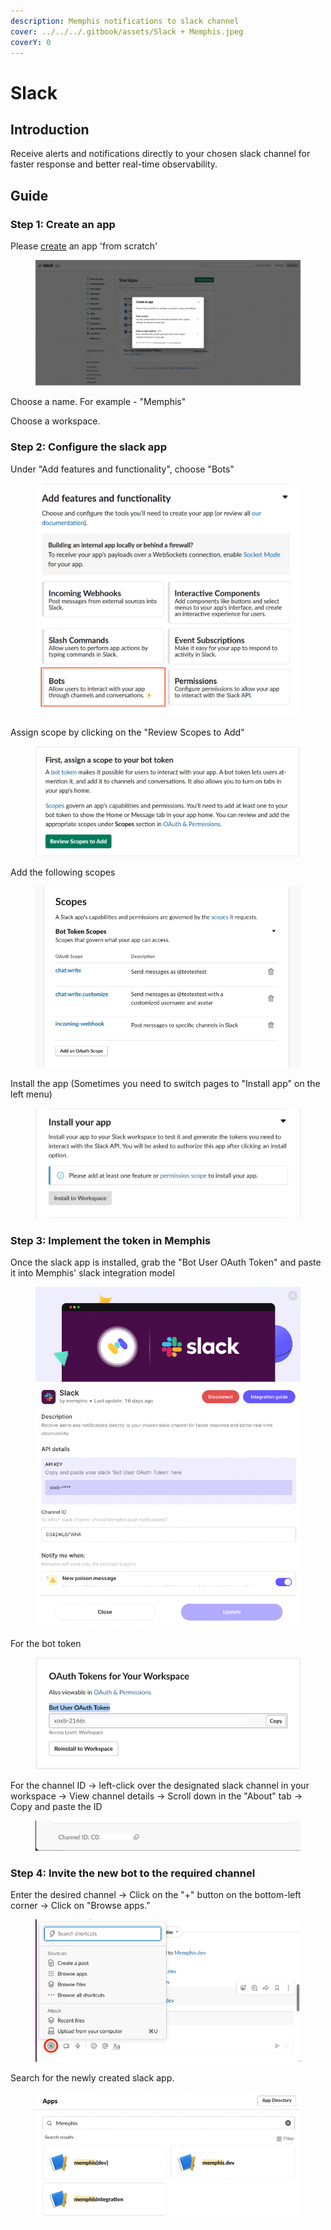 ```yaml
---
description: Memphis notifications to slack channel
cover: ../../../.gitbook/assets/Slack + Memphis.jpeg
coverY: 0
---
```


# Slack

## Introduction

Receive alerts and notifications directly to your chosen slack channel for faster response and better real-time observability.

## Guide

### Step 1: Create an app

Please [create](https://api.slack.com/apps/new) an app 'from scratch'

<figure><img src="../../../.gitbook/assets/Screen Shot 2022-11-23 at 17.09.19.png" alt=""><figcaption></figcaption></figure>

Choose a name. For example - "Memphis"

Choose a workspace.

### Step 2: Configure the slack app

Under "Add features and functionality", choose "Bots"

<figure><img src="../../../.gitbook/assets/1_DwudexxFOihUUHEvAeJe6A.png" alt=""><figcaption></figcaption></figure>

Assign scope by clicking on the "Review Scopes to Add"

<figure><img src="../../../.gitbook/assets/image (5) (2).png" alt=""><figcaption></figcaption></figure>

Add the following scopes

<figure><img src="../../../.gitbook/assets/Screenshot 2022-12-04 at 10.36.39.png" alt=""><figcaption></figcaption></figure>

Install the app (Sometimes you need to switch pages to "Install app" on the left menu)

<figure><img src="../../../.gitbook/assets/Screen Shot 2022-11-23 at 20.52.34.png" alt=""><figcaption></figcaption></figure>

### Step 3: Implement the token in Memphis

Once the slack app is installed, grab the "Bot User OAuth Token" and paste it into Memphis' slack integration model

<figure><img src="../../../.gitbook/assets/Screen Shot 2022-12-04 at 13.25.20.png" alt=""><figcaption></figcaption></figure>

For the bot token

<figure><img src="../../../.gitbook/assets/Screen Shot 2022-11-23 at 20.55.27.png" alt=""><figcaption></figcaption></figure>

For the channel ID -> left-click over the designated slack channel in your workspace -> View channel details -> Scroll down in the "About" tab -> Copy and paste the ID

<figure><img src="../../../.gitbook/assets/Screen Shot 2022-11-23 at 21.01.18.png" alt=""><figcaption></figcaption></figure>

### Step 4: Invite the new bot to the required channel

Enter the desired channel -> Click on the "+" button on the bottom-left corner -> Click on "Browse apps."

<figure><img src="../../../.gitbook/assets/Screen Shot 2022-12-04 at 13.42.34 (1).png" alt=""><figcaption></figcaption></figure>

Search for the newly created slack app.

<figure><img src="../../../.gitbook/assets/Screen Shot 2022-12-04 at 13.47.08.png" alt=""><figcaption></figcaption></figure>
